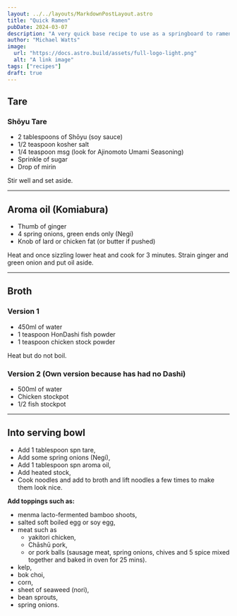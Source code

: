 ```yaml
---
layout: ../../layouts/MarkdownPostLayout.astro
title: "Quick Ramen"
pubDate: 2024-03-07
description: "A very quick base recipe to use as a springboard to ramen heights (or depths depending on how you look at it)..."
author: "Michael Watts"
image:
  url: "https://docs.astro.build/assets/full-logo-light.png"
  alt: "A link image"
tags: ["recipes"]
draft: true
---
```


## Tare

### Shōyu Tare

- 2 tablespoons of Shōyu (soy sauce)
- 1/2 teaspoon kosher salt
- 1/4 teaspoon msg (look for Ajinomoto Umami Seasoning)
- Sprinkle of sugar
- Drop of mirin

Stir well and set aside.

---

## Aroma oil (Komiabura)

- Thumb of ginger
- 4 spring onions, green ends only (Negi)
- Knob of lard or chicken fat (or butter if pushed)

Heat and once sizzling lower heat and cook for 3 minutes.
Strain ginger and green onion and put oil aside.

---

## Broth

### Version 1

- 450ml of water
- 1 teaspoon HonDashi fish powder
- 1 teaspoon chicken stock powder

Heat but do not boil.

### Version 2 (Own version because has had no Dashi)

- 500ml of water
- Chicken stockpot
- 1/2 fish stockpot

---

## Into serving bowl

- Add 1 tablespoon spn tare,
- Add some spring onions (Negi),
- Add 1 tablespoon spn aroma oil,
- Add heated stock,
- Cook noodles and add to broth and lift noodles a few times to make them look nice.

**Add toppings such as:**

- menma lacto-fermented bamboo shoots,
- salted soft boiled egg or soy egg,
- meat such as
  - yakitori chicken,
  - Chāshū pork,
  - or pork balls (sausage meat, spring onions, chives and 5 spice mixed together and baked in oven for 25 mins).
- kelp,
- bok choi,
- corn,
- sheet of seaweed (nori),
- bean sprouts,
- spring onions.
